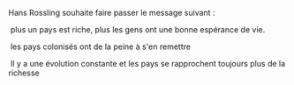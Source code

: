 Hans Rossling souhaite faire passer le message suivant :

​		plus un pays est riche, plus les gens ont une bonne espérance de vie.

​		les pays colonisés ont de la peine à s'en remettre

​		Il y a une évolution constante et les pays se rapprochent toujours plus de la richesse
